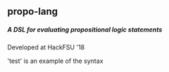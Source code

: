 <h2> propo-lang </h2>
<h5> A DSL for evaluating propositional logic statements </h5>

<p> Developed at HackFSU '18 </p>

<p> 'test' is an example of the syntax </p>

